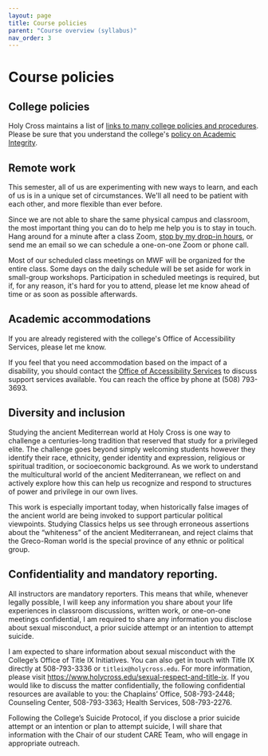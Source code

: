 ```yaml
---
layout: page
title: Course policies
parent: "Course overview (syllabus)"
nav_order: 3
---
```


# Course policies

## College policies

Holy Cross maintains a list of [links to many college policies and procedures](https://hcconnect.holycross.edu/policies-procedures/).  Please be sure that you understand the college's [policy on Academic Integrity](https://cdn.uconnectlabs.com/wp-content/uploads/sites/43/2019/09/academic_integrity_policy.pdf).


## Remote work

This semester, all of us are experimenting with new ways to learn, and each of us is in a unique set of circumstances.  We'll all need to be  patient with each other, and more flexible than ever before.

Since we are not able to share the same physical campus and classroom, the most important thing you can do to help me help you is to stay in touch.   Hang around for a minute after a class Zoom, [stop by my drop-in hours](../contact/), or send me an email so we can schedule a one-on-one Zoom or phone call.

Most of our scheduled class meetings on MWF will be organized for the entire class.  Some days on the daily schedule will be set aside for work in small-group workshops.  Participation in scheduled meetings is required, but if, for any reason, it's hard for you to attend, please let me know ahead of time or as soon as possible afterwards.  


## Academic accommodations

If you are already registered with the college's Office of Accessibility Services, please let me know.

If you feel that you need accommodation based on the impact of a disability, you should contact the [Office of Accessibility Services](https://www.holycross.edu/health-wellness-and-access/office-accessibility-services) to discuss support services available.  You can reach the office by phone at (508) 793-3693.

## Diversity and inclusion

Studying the ancient Mediterrean world at Holy Cross is one way to challenge a centuries-long tradition that reserved that study for a privileged elite. The challenge goes beyond simply welcoming students however they identify their race, ethnicity, gender identity and expression, religious or spiritual tradition, or socioeconomic background. As we work to understand the multicultural world of the ancient Mediterranean, we reflect on and actively explore how this can help us recognize and respond to structures of power and privilege in our own lives.

This work is especially important today, when historically false images of the ancient world are being invoked to support particular political viewpoints. Studying Classics helps us see through erroneous assertions about the “whiteness” of the ancient Mediterranean, and reject claims that the Greco-Roman world is the special province of any ethnic or political group.

## Confidentiality and mandatory reporting.

All instructors are mandatory reporters. This means that while, whenever legally possible,  I will keep any information you share about your life experiences in classroom discussions, written work, or one-on-one meetings confidential, I am required to share any information you disclose about sexual misconduct, a prior suicide attempt or an intention to attempt suicide.

I am expected to share information about sexual misconduct with the College’s Office of Title IX Initiatives. You can also get in touch with Title IX directly at 508-793-3336 or `titleix@holycross.edu`. For more information, please visit <https://www.holycross.edu/sexual-respect-and-title-ix>. If you would like to discuss the matter confidentially, the following confidential resources are available to you: the Chaplains’ Office, 508-793-2448; Counseling Center, 508-793-3363; Health Services, 508-793-2276.

Following the College’s Suicide Protocol, if you disclose a prior suicide attempt or an intention or plan to attempt suicide, I will share that information with the Chair of our student CARE Team, who will engage in appropriate outreach.
